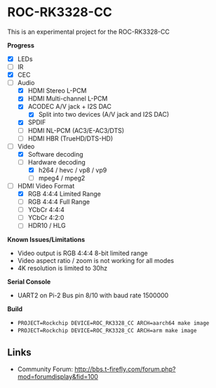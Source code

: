 # ROC-RK3328-CC

This is an experimental project for the ROC-RK3328-CC

**Progress**

* [x] LEDs
* [ ] IR
* [x] CEC
* [ ] Audio
  * [x] HDMI Stereo L-PCM
  * [x] HDMI Multi-channel L-PCM
  * [x] ACODEC A/V jack + I2S DAC
    * [x] Split into two devices (A/V jack and I2S DAC)
  * [x] SPDIF
  * [ ] HDMI NL-PCM (AC3/E-AC3/DTS)
  * [ ] HDMI HBR (TrueHD/DTS-HD)
* [ ] Video
  * [x] Software decoding
  * [ ] Hardware decoding
    * [x] h264 / hevc / vp8 / vp9
    * [ ] mpeg4 / mpeg2
* [ ] HDMI Video Format
  * [x] RGB 4:4:4 Limited Range
  * [ ] RGB 4:4:4 Full Range
  * [ ] YCbCr 4:4:4
  * [ ] YCbCr 4:2:0
  * [ ] HDR10 / HLG

**Known Issues/Limitations**

* Video output is RGB 4:4:4 8-bit limited range
* Video aspect ratio / zoom is not working for all modes
* 4K resolution is limited to 30hz

**Serial Console**

* UART2 on Pi-2 Bus pin 8/10 with baud rate 1500000

**Build**

* `PROJECT=Rockchip DEVICE=ROC_RK3328_CC ARCH=aarch64 make image`
* `PROJECT=Rockchip DEVICE=ROC_RK3328_CC ARCH=arm make image`

## Links

* Community Forum: http://bbs.t-firefly.com/forum.php?mod=forumdisplay&fid=100

